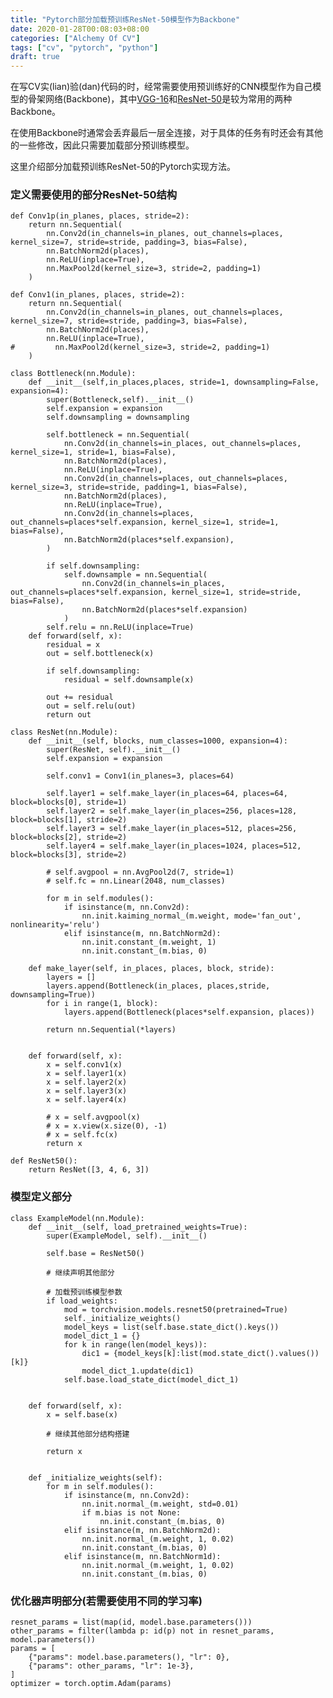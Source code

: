 ```yaml
---
title: "Pytorch部分加载预训练ResNet-50模型作为Backbone"
date: 2020-01-28T00:08:03+08:00
categories: ["Alchemy Of CV"]
tags: ["cv", "pytorch", "python"]
draft: true
---
```


在写CV实(lian)验(dan)代码的时，经常需要使用预训练好的CNN模型作为自己模型的骨架网络(Backbone)，其中[VGG-16](https://godlovesjonny.github.io/2020/torch1/)和[ResNet-50](https://godlovesjonny.github.io/2020/torch2/)是较为常用的两种Backbone。   
    
    
在使用Backbone时通常会丢弃最后一层全连接，对于具体的任务有时还会有其他的一些修改，因此只需要加载部分预训练模型。   
    

这里介绍部分加载预训练ResNet-50的Pytorch实现方法。   

### 定义需要使用的部分ResNet-50结构
    
    def Conv1p(in_planes, places, stride=2):
        return nn.Sequential(
            nn.Conv2d(in_channels=in_planes, out_channels=places, kernel_size=7, stride=stride, padding=3, bias=False),
            nn.BatchNorm2d(places),
            nn.ReLU(inplace=True),
            nn.MaxPool2d(kernel_size=3, stride=2, padding=1)
        )

    def Conv1(in_planes, places, stride=2):
        return nn.Sequential(
            nn.Conv2d(in_channels=in_planes, out_channels=places, kernel_size=7, stride=stride, padding=3, bias=False),
            nn.BatchNorm2d(places),
            nn.ReLU(inplace=True),
    #         nn.MaxPool2d(kernel_size=3, stride=2, padding=1)
        )

    class Bottleneck(nn.Module):
        def __init__(self,in_places,places, stride=1, downsampling=False, expansion=4):
            super(Bottleneck,self).__init__()
            self.expansion = expansion
            self.downsampling = downsampling

            self.bottleneck = nn.Sequential(
                nn.Conv2d(in_channels=in_places, out_channels=places, kernel_size=1, stride=1, bias=False),
                nn.BatchNorm2d(places),
                nn.ReLU(inplace=True),
                nn.Conv2d(in_channels=places, out_channels=places, kernel_size=3, stride=stride, padding=1, bias=False),
                nn.BatchNorm2d(places),
                nn.ReLU(inplace=True),
                nn.Conv2d(in_channels=places, out_channels=places*self.expansion, kernel_size=1, stride=1, bias=False),
                nn.BatchNorm2d(places*self.expansion),
            )

            if self.downsampling:
                self.downsample = nn.Sequential(
                    nn.Conv2d(in_channels=in_places, out_channels=places*self.expansion, kernel_size=1, stride=stride, bias=False),
                    nn.BatchNorm2d(places*self.expansion)
                )
            self.relu = nn.ReLU(inplace=True)
        def forward(self, x):
            residual = x
            out = self.bottleneck(x)

            if self.downsampling:
                residual = self.downsample(x)

            out += residual
            out = self.relu(out)
            return out

    class ResNet(nn.Module):
        def __init__(self, blocks, num_classes=1000, expansion=4):
            super(ResNet, self).__init__()
            self.expansion = expansion

            self.conv1 = Conv1(in_planes=3, places=64)

            self.layer1 = self.make_layer(in_places=64, places=64, block=blocks[0], stride=1)
            self.layer2 = self.make_layer(in_places=256, places=128, block=blocks[1], stride=2)
            self.layer3 = self.make_layer(in_places=512, places=256, block=blocks[2], stride=2)
            self.layer4 = self.make_layer(in_places=1024, places=512, block=blocks[3], stride=2)

            # self.avgpool = nn.AvgPool2d(7, stride=1)
            # self.fc = nn.Linear(2048, num_classes)

            for m in self.modules():
                if isinstance(m, nn.Conv2d):
                    nn.init.kaiming_normal_(m.weight, mode='fan_out', nonlinearity='relu')
                elif isinstance(m, nn.BatchNorm2d):
                    nn.init.constant_(m.weight, 1)
                    nn.init.constant_(m.bias, 0)

        def make_layer(self, in_places, places, block, stride):
            layers = []
            layers.append(Bottleneck(in_places, places,stride, downsampling=True))
            for i in range(1, block):
                layers.append(Bottleneck(places*self.expansion, places))

            return nn.Sequential(*layers)


        def forward(self, x):
            x = self.conv1(x)
            x = self.layer1(x)
            x = self.layer2(x)
            x = self.layer3(x)
            x = self.layer4(x)

            # x = self.avgpool(x)
            # x = x.view(x.size(0), -1)
            # x = self.fc(x)
            return x

    def ResNet50():
        return ResNet([3, 4, 6, 3])
        

### 模型定义部分
    class ExampleModel(nn.Module):
        def __init__(self, load_pretrained_weights=True):
            super(ExampleModel, self).__init__()

            self.base = ResNet50()
            
            # 继续声明其他部分

            # 加载预训练模型参数
            if load_weights:
                mod = torchvision.models.resnet50(pretrained=True)
                self._initialize_weights()
                model_keys = list(self.base.state_dict().keys())
                model_dict_1 = {}
                for k in range(len(model_keys)):
                    dic1 = {model_keys[k]:list(mod.state_dict().values())[k]}
                    model_dict_1.update(dic1)
                self.base.load_state_dict(model_dict_1)
            

        def forward(self, x):
            x = self.base(x)

            # 继续其他部分结构搭建 
            
            return x
            
     
        def _initialize_weights(self):
            for m in self.modules():
                if isinstance(m, nn.Conv2d):
                    nn.init.normal_(m.weight, std=0.01)
                    if m.bias is not None:
                        nn.init.constant_(m.bias, 0)
                elif isinstance(m, nn.BatchNorm2d):
                    nn.init.normal_(m.weight, 1, 0.02)
                    nn.init.constant_(m.bias, 0)
                elif isinstance(m, nn.BatchNorm1d):
                    nn.init.normal_(m.weight, 1, 0.02)
                    nn.init.constant_(m.bias, 0)
                
                    

### 优化器声明部分(若需要使用不同的学习率)
    

    resnet_params = list(map(id, model.base.parameters()))
    other_params = filter(lambda p: id(p) not in resnet_params, model.parameters())
    params = [
        {"params": model.base.parameters(), "lr": 0},
        {"params": other_params, "lr": 1e-3},
    ]
    optimizer = torch.optim.Adam(params)
    


